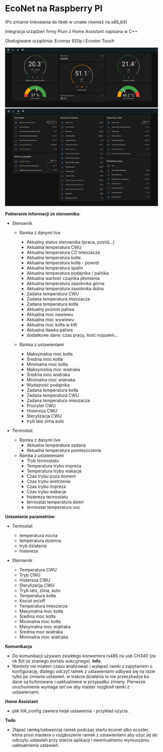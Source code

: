 # EcoNet na Raspberry PI 
(Po zmianie linkowania do libek w cmake również na x86_64)

Integracja urządzeń firmy Plum z Home Assistant napisana w C++

Obsługiwane urządznia:
Ecomax 920p i Ecoster Touch
 
 ![termostaty ](https://github.com/avshrs/EcoNet_PI/blob/master/HA_termostaty.png?raw=true)
 ![parametry all](https://github.com/avshrs/EcoNet_PI/blob/master/HA_Parametry_all.png?raw=true)
 
**Pobieranie informacji ze sterownika:**
* Sterownik
   * Ramka z danymi live
       * Aktualny status sterownika (praca, postój...)
       * Aktualna temperatura CWU
       * Aktualna temperatura CO mieszacza
       * Aktualna temperatura kotła
       * Aktualna temperatura kotła - powrót
       * Aktualna temperatura spalin
       * Aktualna temperatura podajnika / palnika
       * Aktualna wartość czujnika płomienia
       * Aktualna temperatura zasobnika górna
       * Aktualna temperatura zasobnika dolna
       * Zadana temperatura CWU
       * Zadana temperatura mieszacza
       * Zadana temperatura kotła
       * Aktualny poziom paliwa
       * Aktualna moc nawiewu
       * Aktualna moc wywiewu
       * Aktualna moc kotła w kW
       * Aktualna dawka paliwa
       * dodatkowe dane: czas pracy, ilość rozpaleń...
 
   * Ramka z ustawieniami
       * Maksymalna moc kotła
       * Średnia moc kotła
       * Minimalna moc kotła
       * Maksymalna moc wiatraka
       * Średnia moc wiatraka
       * Minimalna moc wiatraka
       * Wydajność podajnika
       * Zadana temperatura kotła
       * Zadana temperatura CWU
       * Zadana temperatura mieszacza 
       * Priorytet CWU
       * Histereza CWU
       * Sterylizacja CWU
       * tryb lato zima auto
 
* Termostat
   * Ramka z danymi live
       * Aktualna temperatura zadana
       * Aktualna temperatura pomieszczenia
   * Ramka z ustawieniami
       * Tryb termostatu
       * Temperatura trybu impreza
       * Temperatura trybu wakacje
       * Czas trybu poza domem
       * Czas trybu wietrzenie
       * Czas trybu impreza
       * Czas trybu wakacje
       * histereza termostatu
       * termostat temperatura dzień
       * termostat temperatura noc
 
**Ustawianie parametrów:**       
* Termostat
   * temperatura nocna
   * temperatura dzienna
   * tryb działania
   * histereza
   
* Sterownik
   * Temperatura CWU
   * Tryb CWU
   * Histereza CWU
   * Sterylizacja CWU
   * Tryb lato, zima, auto
   * Temperatura kotła
   * Kocioł on/off
   * Temperatura mieszacza
   * Maxymalna moc kotła
   * Średnia moc kotła
   * Minimalna moc kotła
   * Maxymalna moc wiatraka
   * Średnia moc wiatraka
   * Minimalna moc wiatraka
 
 
**Komunikacja**
* Do komunikacji używam zwykłego konwertera rs485 na usb CH340 (za ok 8zł ze znanego portalu aukcyjnego).
**Info**
* Niestety nie miałem czasu analizować i wyłapać ramki z zapytaniem o konfigurację, dlatego odczyt ramek z ustawieniami odbywa się na razie tylko po zmianie ustawień. w trakcie działania to nie przeszkadza bo dane są buforowane i uaktualniane w przypadku zmiany.
Pierwsze uruchomienie wymaga set'ow aby master rozgłosił ramki z ustawieniami.
 
**Home Assistant** 
* plik HA_config zawiera moje ustawienia - przykład użycia.
 
**Todo**
* Złapać ramkę/sekwencję ramek podczas startu econet albo ecoster, która prosi mastera o rozgłoszenie ramek z ustawieniami aby użyć jej do odczytu ustawień przy starcie aplikacji i ewentualnemu wymuszaniu uaktualnienia ustawień.
 
 
 
 

